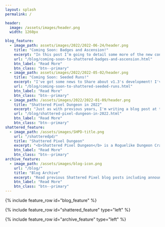 ```yaml
---
layout: splash
permalink: /

header:
  image: /assets/images/header.png
  width: 1260px

blog_feature:
  - image_path: assets/images/2022/2022-06-24/header.png
    title: "Coming Soon: Badges and Ascension!"
    excerpt: "In this post I’m going to detail some more of the new content coming to Shattered, with an emphasis on the challenging content additions coming in in v1.3.0!"
    url: "/blog/coming-soon-to-shattered-badges-and-ascension.html"
    btn_label: "Read More"
    btn_class: "btn--primary"
  - image_path: assets/images/2022/2022-05-02/header.png
    title: "Coming Soon: Seeded Runs!"
    excerpt: "I've got some news to Share about v1.3's development! I've implement support for custom seeds, a new scoring system, and a few other miscellaneous changes."
    url: "/blog/coming-soon-to-shattered-seeded-runs.html"
    btn_label: "Read More"
    btn_class: "btn--primary"
  - image_path: /assets/images/2022/2022-01-09/header.png
    title: "Shattered Pixel Dungeon in 2022"
    excerpt: "Just as with previous years, I'm writing a blog post at the start of 2022 to summarize my longer-term plans for Shattered Pixel Dungeon!"
    url: "/blog/shattered-pixel-dungeon-in-2022.html"
    btn_label: "Read More"
    btn_class: "btn--primary"
shattered_feature:
  - image_path: /assets/images/SHPD-title.png
    url: "/shatteredpd/"
    title: "Shattered Pixel Dungeon"
    excerpt: "<b>Shattered Pixel Dungeon</b> is a Roguelike Dungeon Crawler RPG with pixel art graphics. Every game is a unique challenge, with four different playable characters, randomized levels and enemies, and hundreds of items to collect and use. The game is simple to get into, but strategy is required if you want to win!"
    btn_label: "Read More"
    btn_class: "btn--primary"
archive_feature:
  - image_path: /assets/images/blog-icon.png
    url: "/blog/"
    title: "Blog Archive"
    excerpt: "Read previous Shattered Pixel blog posts including announcements, design overviews, and teasers! The blog includes a full history of my dev work since I started Shattered Pixel Dungeon in 2014."
    btn_label: "Read More"
    btn_class: "btn--primary"
---
```


{% include feature_row id="blog_feature" %}

{% include feature_row id="shattered_feature" type="left" %}

{% include feature_row id="archive_feature" type="left" %}